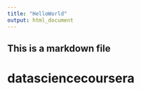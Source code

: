 ```yaml
---
title: "HelloWorld"
output: html_document
---
```



## This is a markdown file



# datasciencecoursera

